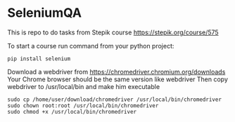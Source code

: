 # SeleniumQA

This is repo to do tasks from Stepik course https://stepik.org/course/575

To start a course run command from your python project:
```
pip install selenium
```
Download a webdriver from https://chromedriver.chromium.org/downloads
Your Chrome browser should be the same version like webdriver
Then copy webdriver to /usr/local/bin and make him executable
```
sudo cp /home/user/download/chromedriver /usr/local/bin/chromedriver
sudo chown root:root /usr/local/bin/chromedriver
sudo chmod +x /usr/local/bin/chromedriver

